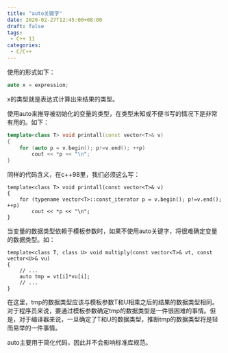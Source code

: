 ```yaml
---
title: "auto关键字"
date: 2020-02-27T12:45:00+08:00
draft: false
tags: 
 - C++ 11
categories: 
 - C/C++
---
```












 <!--more-->

使用的形式如下：

```c++
auto x = expression;
```

x的类型就是表达式计算出来结果的类型。

使用auto来推导被初始化的变量的类型，在类型未知或不便书写的情况下是非常有用的。如下：

```c++
template<class T> void printall(const vector<T>& v)
{
	for (auto p = v.begin(); p!=v.end(); ++p)
		cout << *p << "\n";
}
```

同样的代码含义，在c++98里，我们必须这么写：

```
template<class T> void printall(const vector<T>& v)
{
	for (typename vector<T>::const_iterator p = v.begin(); p!=v.end(); ++p)
		cout << *p << "\n";
}
```

当变量的数据类型依赖于模板参数时，如果不使用auto关键字，将很难确定变量的数据类型。如：

```
template<class T, class U> void multiply(const vector<T>& vt, const vector<U>& vu)
{
	// ...
	auto tmp = vt[i]*vu[i];
	// ...
}
```

在这里，tmp的数据类型应该与模板参数T和U相乘之后的结果的数据类型相同。对于程序员来说，要通过模板参数确定tmp的数据类型是一件很困难的事情。但是，对于编译器来说，一旦确定了T和U的数据类型，推断tmp的数据类型将是轻而易举的一件事情。

auto主要用于简化代码，因此并不会影响标准库规范。